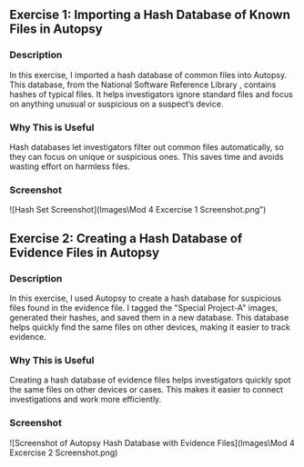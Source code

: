 ## Exercise 1: Importing a Hash Database of Known Files in Autopsy
### Description
In this exercise, I imported a hash database of common files into Autopsy. This database, from the National Software Reference Library , contains hashes of typical files. It helps investigators ignore standard files and focus on anything unusual or suspicious on a suspect’s device.
### Why This is Useful
Hash databases let investigators filter out common files automatically, so they can focus on unique or suspicious ones. This saves time and avoids wasting effort on harmless files.
### Screenshot
![Hash Set Screenshot](Images\Mod 4 Excercise 1 Screenshot.png")

## Exercise 2: Creating a Hash Database of Evidence Files in Autopsy
### Description
In this exercise, I used Autopsy to create a hash database for suspicious files found in the evidence file. I tagged the "Special Project-A" images, generated their hashes, and saved them in a new database. This database helps quickly find the same files on other devices, making it easier to track evidence.
### Why This is Useful
Creating a hash database of evidence files helps investigators quickly spot the same files on other devices or cases. This makes it easier to connect investigations and work more efficiently.

### Screenshot
![Screenshot of Autopsy Hash Database with Evidence Files](Images\Mod 4 Excercise 2 Screenshot.png)

